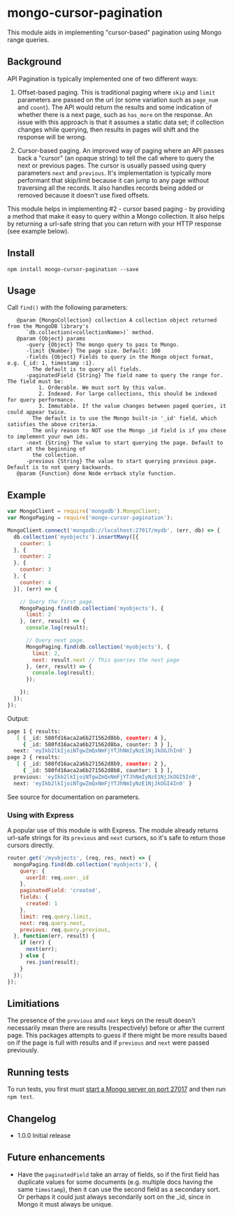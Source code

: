 # mongo-cursor-pagination

This module aids in implementing "cursor-based" pagination using Mongo range queries.

## Background

API Pagination is typically implemented one of two different ways:

1. Offset-based paging. This is traditional paging where `skip` and `limit` parameters are passed on the url (or some variation such as `page_num` and `count`). The API would return the results and some indication of whether there is a next page, such as `has_more` on the response. An issue with this approach is that it assumes a static data set; if collection changes while querying, then results in pages will shift and the response will be wrong.

2. Cursor-based paging. An improved way of paging where an API passes back a "cursor" (an opaque string) to tell the call where to query the next or previous pages. The cursor is usually passed using query parameters `next` and `previous`. It's implementation is typically more performant that skip/limit because it can jump to any page without traversing all the records. It also handles records being added or removed because it doesn't use fixed offsets.

This module helps in implementing #2 - cursor based paging - by providing a method that make it easy to query within a Mongo collection. It also helps by returning a url-safe string that you can return with your HTTP response (see example below).

## Install

`npm install mongo-cursor-pagination --save`

## Usage

Call `find()` with the following parameters:

```
   @param {MongoCollection} collection A collection object returned from the MongoDB library's
      `db.collection(<collectionName>)` method.
   @param {Object} params
      -query {Object} The mongo query to pass to Mongo.
      -limit {Number} The page size. Default: 100
      -fields {Object} Fields to query in the Mongo object format, e.g. {_id: 1, timestamp :1}.
        The default is to query all fields.
      -paginatedField {String} The field name to query the range for. The field must be:
          1. Orderable. We must sort by this value.
          2. Indexed. For large collections, this should be indexed for query performance.
          3. Immutable. If the value changes between paged queries, it could appear twice.
        The default is to use the Mongo built-in '_id' field, which satisfies the above criteria.
        The only reason to NOT use the Mongo _id field is if you chose to implement your own ids.
      -next {String} The value to start querying the page. Default to start at the beginning of
        the collection.
      -previous {String} The value to start querying previous page. Default is to not query backwards.
   @param {Function} done Node errback style function.
```

## Example

```js
var MongoClient = require('mongodb').MongoClient;
var MongoPaging = require('mongo-cursor-pagination');

MongoClient.connect('mongodb://localhost:27017/mydb', (err, db) => {
  db.collection('myobjects').insertMany([{
    counter: 1
  }, {
    counter: 2
  }, {
    counter: 3
  }, {
    counter: 4
  }], (err) => {

    // Query the first page.
    MongoPaging.find(db.collection('myobjects'), {
      limit: 2
    }, (err, result) => {
      console.log(result);

      // Query next page.
      MongoPaging.find(db.collection('myobjects'), {
        limit: 2,
        next: result.next // This queries the next page
      }, (err, result) => {
        console.log(result);
      });

    });
  });
});
```

Output:

```sh
page 1 { results:
   [ { _id: 580fd16aca2a6b271562d8bb, counter: 4 },
     { _id: 580fd16aca2a6b271562d8ba, counter: 3 } ],
  next: 'eyIkb2lkIjoiNTgwZmQxNmFjYTJhNmIyNzE1NjJkOGJhIn0' }
page 2 { results:
   [ { _id: 580fd16aca2a6b271562d8b9, counter: 2 },
     { _id: 580fd16aca2a6b271562d8b8, counter: 1 } ],
  previous: 'eyIkb2lkIjoiNTgwZmQxNmFjYTJhNmIyNzE1NjJkOGI5In0',
  next: 'eyIkb2lkIjoiNTgwZmQxNmFjYTJhNmIyNzE1NjJkOGI4In0' }
```

See source for documentation on parameters.

### Using with Express

A popular use of this module is with Express. The module already returns url-safe strings for its `previous` and `next` cursors, so it's safe to return those cursors directly.

```js
router.get('/myobjects', (req, res, next) => {
  mongoPaging.find(db.collection('myobjects'), {
    query: {
      userId: req.user._id
    },
    paginatedField: 'created',
    fields: {
      created: 1
    },
    limit: req.query.limit,
    next: req.query.next,
    previous: req.query.previous,
  }, function(err, result) {
    if (err) {
      next(err);
    } else {
      res.json(result);
    }
  });
});
```

## Limitiations

The presence of the `previous` and `next` keys on the result doesn't necessarily mean there are results (respectively) before or after the current page. This packages attempts to guess if there might be more results based on if the page is full with results and if `previous` and `next` were passed previously.

## Running tests

To run tests, you first must [start a Mongo server on port 27017](https://mongodb.github.io/node-mongodb-native/2.2/quick-start/) and then run `npm test`.

## Changelog

* 1.0.0 Initial release

## Future enhancements

* Have the `paginatedField` take an array of fields, so if the first field has duplicate values for some documents (e.g. multiple docs having the same `timestamp`), then it can use the second field as a secondary sort. Or perhaps it could just always secondarily sort on the _id, since in Mongo it must always be unique.
